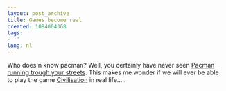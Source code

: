 ```yaml
---
layout: post_archive
title: Games become real
created: 1084004368
tags:
- ''
lang: nl
---
```

Who does'n know pacman? Well, you certainly have never seen [Pacman running trough your streets](http://www.pacmanhattan.com/photos.php). This makes me wonder if we will ever be able to play the game [Civilisation](http://www.freeciv.org) in real life.....
